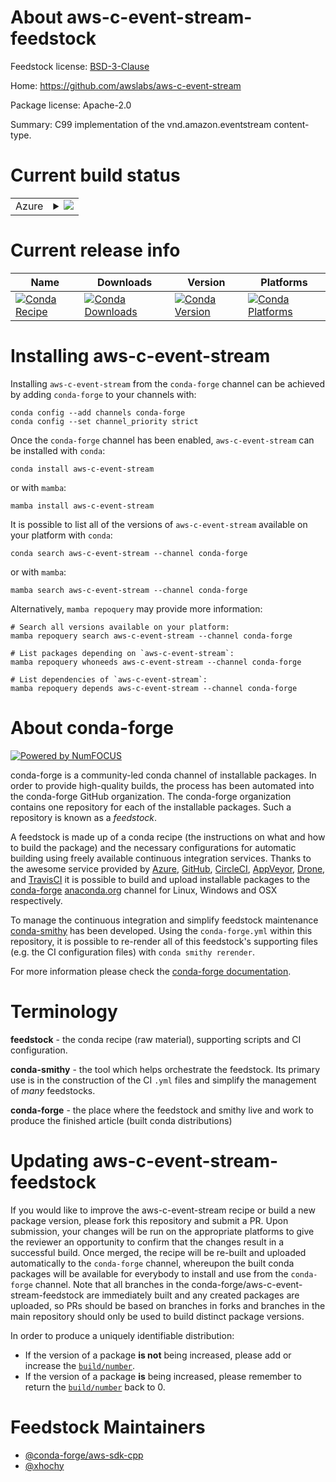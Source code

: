 About aws-c-event-stream-feedstock
==================================

Feedstock license: [BSD-3-Clause](https://github.com/conda-forge/aws-c-event-stream-feedstock/blob/main/LICENSE.txt)

Home: https://github.com/awslabs/aws-c-event-stream

Package license: Apache-2.0

Summary: C99 implementation of the vnd.amazon.eventstream content-type.

Current build status
====================


<table>
    
  <tr>
    <td>Azure</td>
    <td>
      <details>
        <summary>
          <a href="https://dev.azure.com/conda-forge/feedstock-builds/_build/latest?definitionId=10699&branchName=main">
            <img src="https://dev.azure.com/conda-forge/feedstock-builds/_apis/build/status/aws-c-event-stream-feedstock?branchName=main">
          </a>
        </summary>
        <table>
          <thead><tr><th>Variant</th><th>Status</th></tr></thead>
          <tbody><tr>
              <td>linux_64</td>
              <td>
                <a href="https://dev.azure.com/conda-forge/feedstock-builds/_build/latest?definitionId=10699&branchName=main">
                  <img src="https://dev.azure.com/conda-forge/feedstock-builds/_apis/build/status/aws-c-event-stream-feedstock?branchName=main&jobName=linux&configuration=linux%20linux_64_" alt="variant">
                </a>
              </td>
            </tr><tr>
              <td>linux_aarch64</td>
              <td>
                <a href="https://dev.azure.com/conda-forge/feedstock-builds/_build/latest?definitionId=10699&branchName=main">
                  <img src="https://dev.azure.com/conda-forge/feedstock-builds/_apis/build/status/aws-c-event-stream-feedstock?branchName=main&jobName=linux&configuration=linux%20linux_aarch64_" alt="variant">
                </a>
              </td>
            </tr><tr>
              <td>linux_ppc64le</td>
              <td>
                <a href="https://dev.azure.com/conda-forge/feedstock-builds/_build/latest?definitionId=10699&branchName=main">
                  <img src="https://dev.azure.com/conda-forge/feedstock-builds/_apis/build/status/aws-c-event-stream-feedstock?branchName=main&jobName=linux&configuration=linux%20linux_ppc64le_" alt="variant">
                </a>
              </td>
            </tr><tr>
              <td>osx_64</td>
              <td>
                <a href="https://dev.azure.com/conda-forge/feedstock-builds/_build/latest?definitionId=10699&branchName=main">
                  <img src="https://dev.azure.com/conda-forge/feedstock-builds/_apis/build/status/aws-c-event-stream-feedstock?branchName=main&jobName=osx&configuration=osx%20osx_64_" alt="variant">
                </a>
              </td>
            </tr><tr>
              <td>osx_arm64</td>
              <td>
                <a href="https://dev.azure.com/conda-forge/feedstock-builds/_build/latest?definitionId=10699&branchName=main">
                  <img src="https://dev.azure.com/conda-forge/feedstock-builds/_apis/build/status/aws-c-event-stream-feedstock?branchName=main&jobName=osx&configuration=osx%20osx_arm64_" alt="variant">
                </a>
              </td>
            </tr><tr>
              <td>win_64</td>
              <td>
                <a href="https://dev.azure.com/conda-forge/feedstock-builds/_build/latest?definitionId=10699&branchName=main">
                  <img src="https://dev.azure.com/conda-forge/feedstock-builds/_apis/build/status/aws-c-event-stream-feedstock?branchName=main&jobName=win&configuration=win%20win_64_" alt="variant">
                </a>
              </td>
            </tr>
          </tbody>
        </table>
      </details>
    </td>
  </tr>
</table>

Current release info
====================

| Name | Downloads | Version | Platforms |
| --- | --- | --- | --- |
| [![Conda Recipe](https://img.shields.io/badge/recipe-aws--c--event--stream-green.svg)](https://anaconda.org/conda-forge/aws-c-event-stream) | [![Conda Downloads](https://img.shields.io/conda/dn/conda-forge/aws-c-event-stream.svg)](https://anaconda.org/conda-forge/aws-c-event-stream) | [![Conda Version](https://img.shields.io/conda/vn/conda-forge/aws-c-event-stream.svg)](https://anaconda.org/conda-forge/aws-c-event-stream) | [![Conda Platforms](https://img.shields.io/conda/pn/conda-forge/aws-c-event-stream.svg)](https://anaconda.org/conda-forge/aws-c-event-stream) |

Installing aws-c-event-stream
=============================

Installing `aws-c-event-stream` from the `conda-forge` channel can be achieved by adding `conda-forge` to your channels with:

```
conda config --add channels conda-forge
conda config --set channel_priority strict
```

Once the `conda-forge` channel has been enabled, `aws-c-event-stream` can be installed with `conda`:

```
conda install aws-c-event-stream
```

or with `mamba`:

```
mamba install aws-c-event-stream
```

It is possible to list all of the versions of `aws-c-event-stream` available on your platform with `conda`:

```
conda search aws-c-event-stream --channel conda-forge
```

or with `mamba`:

```
mamba search aws-c-event-stream --channel conda-forge
```

Alternatively, `mamba repoquery` may provide more information:

```
# Search all versions available on your platform:
mamba repoquery search aws-c-event-stream --channel conda-forge

# List packages depending on `aws-c-event-stream`:
mamba repoquery whoneeds aws-c-event-stream --channel conda-forge

# List dependencies of `aws-c-event-stream`:
mamba repoquery depends aws-c-event-stream --channel conda-forge
```


About conda-forge
=================

[![Powered by
NumFOCUS](https://img.shields.io/badge/powered%20by-NumFOCUS-orange.svg?style=flat&colorA=E1523D&colorB=007D8A)](https://numfocus.org)

conda-forge is a community-led conda channel of installable packages.
In order to provide high-quality builds, the process has been automated into the
conda-forge GitHub organization. The conda-forge organization contains one repository
for each of the installable packages. Such a repository is known as a *feedstock*.

A feedstock is made up of a conda recipe (the instructions on what and how to build
the package) and the necessary configurations for automatic building using freely
available continuous integration services. Thanks to the awesome service provided by
[Azure](https://azure.microsoft.com/en-us/services/devops/), [GitHub](https://github.com/),
[CircleCI](https://circleci.com/), [AppVeyor](https://www.appveyor.com/),
[Drone](https://cloud.drone.io/welcome), and [TravisCI](https://travis-ci.com/)
it is possible to build and upload installable packages to the
[conda-forge](https://anaconda.org/conda-forge) [anaconda.org](https://anaconda.org/)
channel for Linux, Windows and OSX respectively.

To manage the continuous integration and simplify feedstock maintenance
[conda-smithy](https://github.com/conda-forge/conda-smithy) has been developed.
Using the ``conda-forge.yml`` within this repository, it is possible to re-render all of
this feedstock's supporting files (e.g. the CI configuration files) with ``conda smithy rerender``.

For more information please check the [conda-forge documentation](https://conda-forge.org/docs/).

Terminology
===========

**feedstock** - the conda recipe (raw material), supporting scripts and CI configuration.

**conda-smithy** - the tool which helps orchestrate the feedstock.
                   Its primary use is in the construction of the CI ``.yml`` files
                   and simplify the management of *many* feedstocks.

**conda-forge** - the place where the feedstock and smithy live and work to
                  produce the finished article (built conda distributions)


Updating aws-c-event-stream-feedstock
=====================================

If you would like to improve the aws-c-event-stream recipe or build a new
package version, please fork this repository and submit a PR. Upon submission,
your changes will be run on the appropriate platforms to give the reviewer an
opportunity to confirm that the changes result in a successful build. Once
merged, the recipe will be re-built and uploaded automatically to the
`conda-forge` channel, whereupon the built conda packages will be available for
everybody to install and use from the `conda-forge` channel.
Note that all branches in the conda-forge/aws-c-event-stream-feedstock are
immediately built and any created packages are uploaded, so PRs should be based
on branches in forks and branches in the main repository should only be used to
build distinct package versions.

In order to produce a uniquely identifiable distribution:
 * If the version of a package **is not** being increased, please add or increase
   the [``build/number``](https://docs.conda.io/projects/conda-build/en/latest/resources/define-metadata.html#build-number-and-string).
 * If the version of a package **is** being increased, please remember to return
   the [``build/number``](https://docs.conda.io/projects/conda-build/en/latest/resources/define-metadata.html#build-number-and-string)
   back to 0.

Feedstock Maintainers
=====================

* [@conda-forge/aws-sdk-cpp](https://github.com/orgs/conda-forge/teams/aws-sdk-cpp/)
* [@xhochy](https://github.com/xhochy/)

